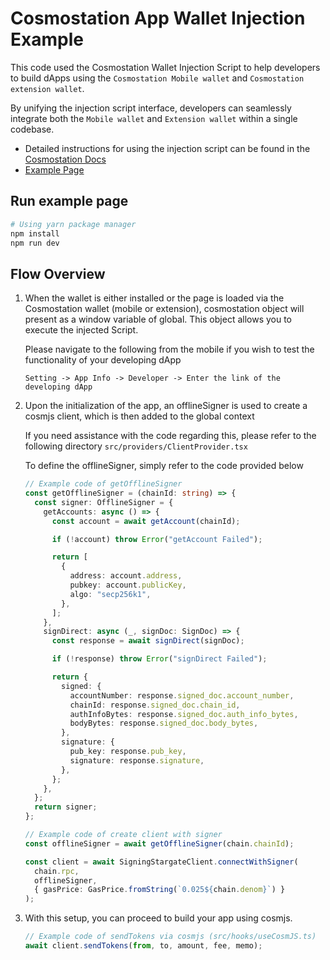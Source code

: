 # Cosmostation App Wallet Injection Example

This code used the Cosmostation Wallet Injection Script to help developers to build dApps using the `Cosmostation Mobile wallet` and `Cosmostation extension wallet`.

By unifying the injection script interface, developers can seamlessly integrate both the `Mobile wallet` and `Extension wallet` within a single codebase.

- Detailed instructions for using the injection script can be found in the [Cosmostation Docs](https://docs.cosmostation.io/extension)
- [Example Page](https://cosmostation.github.io/cosmostation-app-injection-example/)

## Run example page

```bash
# Using yarn package manager
npm install
npm run dev
```

## Flow Overview

1. When the wallet is either installed or the page is loaded via the Cosmostation wallet (mobile or extension), cosmostation object will present as a window variable of global. This object allows you to execute the injected Script.

   Please navigate to the following from the mobile if you wish to test the functionality of your developing dApp

   `Setting -> App Info -> Developer -> Enter the link of the developing dApp`

2. Upon the initialization of the app, an offlineSigner is used to create a cosmjs client, which is then added to the global context

   If you need assistance with the code regarding this, please refer to the following directory `src/providers/ClientProvider.tsx`

   To define the offlineSigner, simply refer to the code provided below

   ```typescript
   // Example code of getOfflineSigner
   const getOfflineSigner = (chainId: string) => {
     const signer: OfflineSigner = {
       getAccounts: async () => {
         const account = await getAccount(chainId);

         if (!account) throw Error("getAccount Failed");

         return [
           {
             address: account.address,
             pubkey: account.publicKey,
             algo: "secp256k1",
           },
         ];
       },
       signDirect: async (_, signDoc: SignDoc) => {
         const response = await signDirect(signDoc);

         if (!response) throw Error("signDirect Failed");

         return {
           signed: {
             accountNumber: response.signed_doc.account_number,
             chainId: response.signed_doc.chain_id,
             authInfoBytes: response.signed_doc.auth_info_bytes,
             bodyBytes: response.signed_doc.body_bytes,
           },
           signature: {
             pub_key: response.pub_key,
             signature: response.signature,
           },
         };
       },
     };
     return signer;
   };
   ```

   ```typescript
   // Example code of create client with signer
   const offlineSigner = await getOfflineSigner(chain.chainId);

   const client = await SigningStargateClient.connectWithSigner(
     chain.rpc,
     offlineSigner,
     { gasPrice: GasPrice.fromString(`0.025${chain.denom}`) }
   );
   ```

3. With this setup, you can proceed to build your app using cosmjs.

   ```typescript
   // Example code of sendTokens via cosmjs (src/hooks/useCosmJS.ts)
   await client.sendTokens(from, to, amount, fee, memo);
   ```
